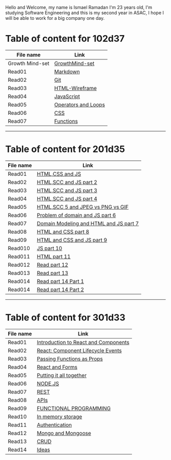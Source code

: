 Hello and Welcome, my name is Ismael Ramadan I'm 23 years old, I'm studying Software Engineering and this is my second year in ASAC, I hope I will be able to work for a big company one day.

# Table of content for 102d37

File name | Link
----------|---------
Growth Mind-set | [GrowthMind-set](https://ismaellebzo.github.io/reading-notes/102/GrowthMind-set)
Read01 | [Markdown](https://ismaellebzo.github.io/reading-notes/102/Markdown)
Read02 | [Git](https://ismaellebzo.github.io/reading-notes/102/Git)
Read03 | [HTML-Wireframe](https://ismaellebzo.github.io/reading-notes/102/read3)
Read04 | [JavaScript](https://ismaellebzo.github.io/reading-notes/102/read4)
Read05 | [Operators and Loops](https://ismaellebzo.github.io/reading-notes/102/read5)
Read06 | [CSS](https://ismaellebzo.github.io/reading-notes/102/read6)
Read07 | [Functions](https://ismaellebzo.github.io/reading-notes/102/read7)

--------

# Table of content for 201d35

File name | Link
----------|---------
Read01 | [HTML,CSS and JS](https://ismaellebzo.github.io/reading-notes/201/read1.2)
Read02 | [HTML,SCC and JS part 2](https://ismaellebzo.github.io/reading-notes/201/read2.2)
Read03 | [HTML,SCC and JS part 3](https://ismaellebzo.github.io/reading-notes/201/read3.2)
Read04 | [HTML,SCC and JS part 4](https://ismaellebzo.github.io/reading-notes/201/read4.2)
Read05 | [HTML,SCC 5 and JPEG vs PNG vs GIF](https://ismaellebzo.github.io/reading-notes/201/read5.2)
Read06 | [Problem of domain and JS part 6](https://ismaellebzo.github.io/reading-notes/201/read6.2)
Read07 | [Domain Modeling and HTML and JS part 7](https://ismaellebzo.github.io/reading-notes/201/read7.2)
Read08 | [HTML and CSS part 8](https://ismaellebzo.github.io/reading-notes/201/read8.2)
Read09 | [HTML and CSS and JS part 9](https://ismaellebzo.github.io/reading-notes/201/read9.2)
Read010 | [JS part 10](https://ismaellebzo.github.io/reading-notes/201/read10.2)
Read011 | [HTML part 11](https://ismaellebzo.github.io/reading-notes/201/read11.2)
Read012 | [Read part 12](https://ismaellebzo.github.io/reading-notes/201/read12.2)
Read013 | [Read part 13](https://ismaellebzo.github.io/reading-notes/201/read13.2)
Read014 | [Read part 14 Part 1](https://ismaellebzo.github.io/reading-notes/201/read14.2.1)
Read014 | [Read part 14 Part 2](https://ismaellebzo.github.io/reading-notes/201/read14.2.2)

--------

# Table of content for 301d33

File name | Link
----------|---------
Read01 | [Introduction to React and Components](https://ismaellebzo.github.io/reading-notes/301/read1.3)
Read02 | [React: Component Lifecycle Events](https://ismaellebzo.github.io/reading-notes/301/read2.3)
Read03 | [Passing Functions as Props](https://ismaellebzo.github.io/reading-notes/301/read3.3)
Read04 | [React and Forms](https://ismaellebzo.github.io/reading-notes/301/read4.3)
Read05 | [Putting it all together](https://ismaellebzo.github.io/reading-notes/301/read5.3)
Read06 | [NODE.JS](https://ismaellebzo.github.io/reading-notes/301/read6.3)
Read07 | [REST](https://ismaellebzo.github.io/reading-notes/301/read7.3)
Read08 | [APIs](https://ismaellebzo.github.io/reading-notes/301/read8.3)
Read09 | [FUNCTIONAL PROGRAMMING](https://ismaellebzo.github.io/reading-notes/301/read9.3)
Read10 | [In memory storage](https://ismaellebzo.github.io/reading-notes/301/read10.3)
Read11 | [Authentication](https://ismaellebzo.github.io/reading-notes/301/read11.3)
Read12 | [Mongo and Mongoose](https://ismaellebzo.github.io/reading-notes/301/read12.3)
Read13 | [CRUD](https://ismaellebzo.github.io/reading-notes/301/read13.3)
Read14 | [Ideas](https://ismaellebzo.github.io/reading-notes/301/read14.3)
